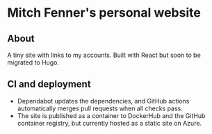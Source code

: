 # Mitch Fenner's personal website

## About

A tiny site with links to my accounts. Built with React but soon to be migrated to Hugo.

## CI and deployment

- Dependabot updates the dependencies, and GitHub actions automatically merges pull requests when all checks pass.
- The site is published as a container to DockerHub and the GitHub container registry, but currently hosted as a static site on Azure.
